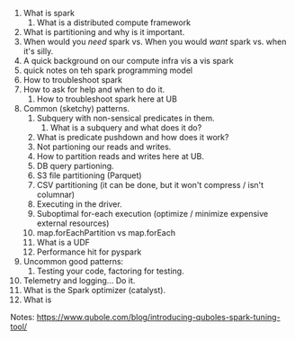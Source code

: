 1. What is spark
   1. What is a distributed compute framework
1. What is partitioning and why is it important.
1. When would you *need* spark vs. When you would *want* spark vs. when it's silly.
1. A quick background on our compute infra vis a vis spark
1. quick notes on teh spark programming model
1. How to troubleshoot spark
1. How to ask for help and when to do it.
    1. How to troubleshoot spark here at UB
1. Common (sketchy) patterns.
    1. Subquery with non-sensical predicates in them.
        1. What is a subquery and what does it do?
    1. What is predicate pushdown and how does it work?
    1. Not partioning our reads and writes.
      1. How to partition reads and writes here at UB.
      1. DB query partioning.
      1. S3 file partitioning (Parquet)
      1. CSV partitioning (it can be done, but it won't compress / isn't columnar)
    1. Executing in the driver.
    1. Suboptimal for-each execution (optimize / minimize expensive external resources) 
      1. map.forEachPartition vs map.forEach
    1. What is a UDF
    1. Performance hit for pyspark
1. Uncommon good patterns:
   1. Testing your code, factoring for testing.
1. Telemetry and logging... Do it.
1. What is the Spark optimizer (catalyst).
1. What is 


Notes: https://www.qubole.com/blog/introducing-quboles-spark-tuning-tool/
